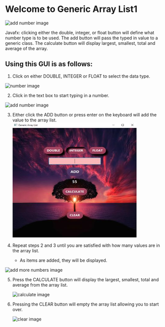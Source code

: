 
# Welcome to Generic Array List1

![add number image]({{site.url}}/images/main_image.jpg "Typing in the textbox")

Javafx: clicking either the double, integer, or float button will define what number type is to be used. The add button will pass the typed in value to a generic class. The calculate	button will display largest, smallest, total and average of the array.

## Using this GUI is as follows:

1. Click on either DOUBLE, INTEGER or FLOAT to select the data type.

  ![number image]({{site.url}}/images/number_type.jpg "Selecting Number Type")


2. Click in the text box to start typing in a number.

  ![add number image]({{site.url}}/images/add_number.jpg "Typing in the textbox")

3. Either click the ADD button or press enter on the keyboard will add the value to the array list.
  ![added image](images/added.jpg "Value added")

4. Repeat steps 2 and 3 until you are satisfied with how many values are in the array list.
    - As items are added, they will be displayed.

  ![add more numbers image]({{site.url}}/images/add_more_numbers.jpg "Add more values")

5. Press the CALCULATE button will display the largest, smallest, total and average from the array list.

    ![calculate image]({{site.url}}/images/calculate.jpg "Calculate array list")

6. Pressing the CLEAR button will empty the array list allowing you to start over.

    ![clear image]({{site.url}}/images/clear.jpg "Clearing everything")

<!-- For more details see [GitHub Flavored Markdown](https://guides.github.com/features/mastering-markdown/). -->
<!-- You can use the [editor on GitHub](https://github.com/zuki07/Generic_array_list1/edit/gh-pages/index.md) to maintain and preview the content for your website in Markdown files. -->
